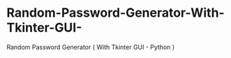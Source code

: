 # Random-Password-Generator-With-Tkinter-GUI-
Random Password Generator ( With Tkinter GUI - Python )

